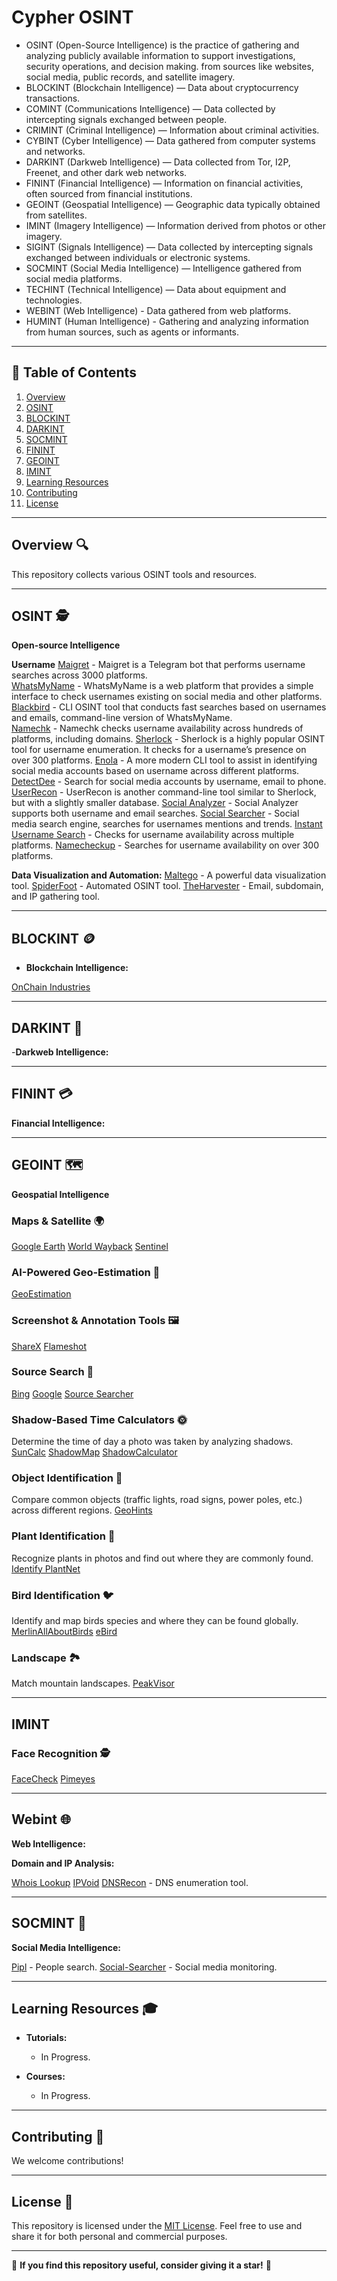 # Cypher OSINT 

- OSINT (Open-Source Intelligence) is the practice of gathering and analyzing publicly available information to support investigations, security operations, and decision making. from sources like websites, social media, public records, and satellite imagery.
- BLOCKINT (Blockchain Intelligence) — Data about cryptocurrency transactions.
- COMINT (Communications Intelligence) — Data collected by intercepting signals exchanged between people.
- CRIMINT (Criminal Intelligence) — Information about criminal activities.
- CYBINT (Cyber Intelligence) — Data gathered from computer systems and networks.
- DARKINT (Darkweb Intelligence) — Data collected from Tor, I2P, Freenet, and other dark web networks.
- FININT (Financial Intelligence) — Information on financial activities, often sourced from financial institutions.
- GEOINT (Geospatial Intelligence) — Geographic data typically obtained from satellites.
- IMINT (Imagery Intelligence) — Information derived from photos or other imagery.
- SIGINT (Signals Intelligence) — Data collected by intercepting signals exchanged between individuals or electronic systems. 
- SOCMINT (Social Media Intelligence) — Intelligence gathered from social media platforms.
- TECHINT (Technical Intelligence) — Data about equipment and technologies.
- WEBINT (Web Intelligence) - Data gathered from web platforms.
- HUMINT (Human Intelligence) - Gathering and analyzing information from human sources, such as agents or informants.
---

## 📖 Table of Contents
1.  [Overview](#overview)
2.  [OSINT](#osint)
3.  [BLOCKINT](#blockint)
4.  [DARKINT](#darkint)
5.  [SOCMINT](#socmint) 
6.  [FININT](#finint)
7.  [GEOINT](#geoint)
8.  [IMINT](#imint)
9.  [Learning Resources](#learning-resources)
10. [Contributing](#contributing)
11. [License](#license)

---

##  Overview 🔍
This repository collects various OSINT tools and resources.

---

##  OSINT 🕵️
**Open-source Intelligence**
 
**Username**
[Maigret](https://t.me/osint_maigret_bot/) - Maigret is a Telegram bot that performs username searches across 3000 platforms.  
[WhatsMyName](https://whatsmyname.app/) - WhatsMyName is a web platform that provides a simple interface to check usernames existing on social media and other platforms.  
[Blackbird](https://github.com/p1ngul1n0/blackbird) - CLI OSINT tool that conducts fast searches based on usernames and emails, command-line version of WhatsMyName.  
[Namechk](https://namechk.com/) - Namechk checks username availability across hundreds of platforms, including domains.
[Sherlock](https://github.com/sherlock-project/sherlock) - Sherlock is a highly popular OSINT tool for username enumeration. It checks for a username’s presence on over 300 platforms.
[Enola](https://github.com/TheYahya/enola) - A more modern CLI tool to assist in identifying social media accounts based on username across different platforms.
[DetectDee](https://github.com/piaolin/DetectDee) - Search for social media accounts by username, email to phone.
[UserRecon](https://github.com/thelinuxchoice/userrecon) - UserRecon is another command-line tool similar to Sherlock, but with a slightly smaller database.
[Social Analyzer](https://github.com/qeeqbox/social-analyzer) - Social Analyzer supports both username and email searches. 
[Social Searcher](https://social-searcher.com/) - Social media search engine, searches for usernames mentions and trends.
[Instant Username Search](https://instantusername.com/) - Checks for username availability across multiple platforms.
[Namecheckup](https://namecheckup.com/) - Searches for username availability on over 300 platforms.
  
**Data Visualization and Automation:**
[Maltego](https://www.maltego.com/) - A powerful data visualization tool.
[SpiderFoot](https://github.com/smicallef/spiderfoot) - Automated OSINT tool.
[TheHarvester](https://github.com/laramies/theHarvester) - Email, subdomain, and IP gathering tool.
  

---

## BLOCKINT 🪙
- **Blockchain Intelligence:**

 [OnChain Industries](https://www.onchain.industries/)

 ---

 ## DARKINT 🥷 
 -**Darkweb Intelligence:**

---

## FININT 💳 
**Financial Intelligence:**

---

## GEOINT 🗺️ 
**Geospatial Intelligence**

### Maps & Satellite 🌍 
[Google Earth](https://earth.google.com/)
[World Wayback](https://worldwayback.com/)
[Sentinel](https://www.sentinel-hub.com/)

###  AI-Powered Geo-Estimation 🤖
[GeoEstimation](https://geoestimation.com/)

### Screenshot & Annotation Tools 🖼 
[ShareX](https://getsharex.com/)
[Flameshot](https://flameshot.org/)

### Source Search 🔗
[Bing](https://www.bing.com/)
[Google](https://images.google.com/)
[Source Searcher](https://sourceseacher.com/)

### Shadow-Based Time Calculators 🌞 
Determine the time of day a photo was taken by analyzing shadows.
[SunCalc](https://www.suncalc.org/)
[ShadowMap](https://shadowmap.org/)
[ShadowCalculator](https://www.shadowcalculator.eu/)

### Object Identification 📍
Compare common objects (traffic lights, road signs, power poles, etc.) across different regions.
[GeoHints](https://geohints.com/)

### Plant Identification 🌱
Recognize plants in photos and find out where they are commonly found.
[Identify PlantNet](https://identify.plantnet.org/)

### Bird Identification 🐦
Identify and map birds species and where they can be found globally.
[MerlinAllAboutBirds](https://merlin.allaboutbirds.org/)
[eBird](https://ebird.org/)

### Landscape 🏞
Match mountain landscapes.
[PeakVisor](https://peakvisor.com/)

---

## IMINT

### Face Recognition 🕵️
[FaceCheck](https://facecheck.id/)
[Pimeyes](https://pimeyes.com/)

---

## Webint 🌐
**Web Intelligence:**

**Domain and IP Analysis:**
  
  [Whois Lookup](https://whois.domaintools.com/)
  [IPVoid](https://www.ipvoid.com/)
  [DNSRecon](https://github.com/darkoperator/dnsrecon) - DNS enumeration tool.

---

##  SOCMINT 📲
**Social Media Intelligence:**
  
[Pipl](https://pipl.com/) - People search.
[Social-Searcher](https://www.social-searcher.com/) - Social media monitoring.


---

##  Learning Resources 🎓

- **Tutorials:**
  - In Progress.
    
- **Courses:**
  - In Progress.
    
---

##  Contributing 🤝
We welcome contributions! 

---

##  License 📄
This repository is licensed under the [MIT License](LICENSE). Feel free to use and share it for both personal and commercial purposes.

---

🌟 **If you find this repository useful, consider giving it a star!** 🌟

